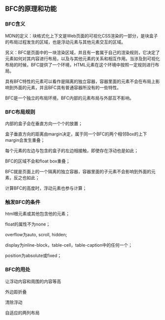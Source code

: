 ## BFC的原理和功能



### BFC含义

MDN的定义：块格式化上下文是Web页面的可视化CSS渲染的一部分，是块盒子的布局过程发生的区域，也是浮动元素与其他元素交互的区域。

另义：BFC是页面中的一块渲染区域，并且有一套属于自己的渲染规则，它决定了元素如何对其内容进行布局，以及与其他元素的关系和相互作用。当涉及到可视化布局的时候，BFC提供了一个环境，HTML元素在这个环境中按照一定规则进行布局。

具有BFC特性的元素可以看作是隔离的独立容器，容器里面的元素不会在布局上影响到外面的元素，并且BFC具有普通容器所没有的一些特性。

BFC是一个独立的布局环境，BFC内部的元素布局与外部互不影响。



### BFC布局规则

内部的盒子会在垂直方向一个个的放置；

盒子垂直方向的距离由margin决定，属于同一个BFC的两个相邻Box的上下margin会发生重叠；

每个元素的左边与包含的盒子的左边相接触，即使存在浮动也是如此；

BFC的区域不会和float box重叠；

BFC就是页面上的一个隔离的独立容器，容器里面的子元素不会影响到外面的元素，反之也如此；

计算BFC的高度时，浮动元素也参与计算；



### 触发BFC的条件

html根元素或其他包含他的元素；

float的属性不为none；

overflow为auto, scroll, hidden;

display为inline-block，table-cell，table-caption中的任何一个；

position为absolute或fixed；



### BFC的用处

让浮动内容和周围的内容等高

外边距折叠

清除浮动

自适应的两列布局
